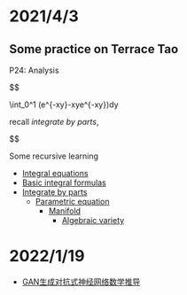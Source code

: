 # 2021/4/3
## Some practice on Terrace Tao
P24: Analysis

$$

\int_0^1 (e^{-xy}-xye^{-xy})dy

recall *integrate by parts*,

$$

Some recursive learning

- [Integral equations](https://www.et.byu.edu/~vps/ET502WWW/NOTES/CH7m.pdf)
- [Basic integral formulas](https://byjus.com/integral-formulas/)
- [Integrate by parts](https://en.wikipedia.org/wiki/Integration_by_parts)
  - [Parametric equation](https://en.wikipedia.org/wiki/Parametric_equation)
    - [Manifold](https://en.wikipedia.org/wiki/Manifold)
      - [Algebraic variety](https://en.wikipedia.org/wiki/Algebraic_variety)

# 2022/1/19
- [GAN生成对抗式神经网络数学推导](https://blog.csdn.net/weixinhum/article/details/85236329?spm=1035.2023.3001.6557&utm_medium=distribute.pc_relevant_bbs_down.none-task-blog-2~default~OPENSEARCH~default-12.nonecase&depth_1-utm_source=distribute.pc_relevant_bbs_down.none-task-blog-2~default~OPENSEARCH~default-12.nonecase)